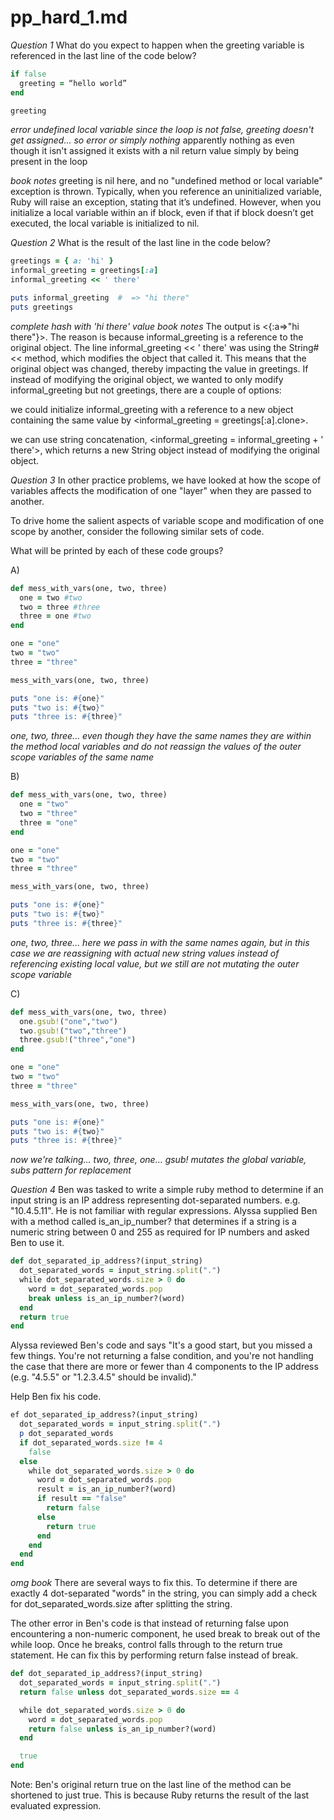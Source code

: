 # pp_hard_1.md

*Question 1*
What do you expect to happen when the greeting variable is referenced in the last line of the code below?
```ruby
if false
  greeting = “hello world”
end

greeting
```
*error undefined local variable since the loop is not false, greeting doesn't get assigned... so error or simply nothing*
apparently nothing as even though it isn't assigned it exists with a nil return value simply by being present in the loop

*book notes*
greeting is nil here, and no "undefined method or local variable" exception is thrown. Typically, when you reference an uninitialized variable, Ruby will raise an exception, stating that it’s undefined. However, when you initialize a local variable within an if block, even if that if block doesn’t get executed, the local variable is initialized to nil.

*Question 2*
What is the result of the last line in the code below?
```ruby
greetings = { a: 'hi' }
informal_greeting = greetings[:a]
informal_greeting << ' there'

puts informal_greeting  #  => "hi there"
puts greetings
```
*complete hash with 'hi there' value*
*book notes*
The output is <{:a=>"hi there"}>. The reason is because informal_greeting is a reference to the original object. The line informal_greeting << ' there' was using the String#<< method, which modifies the object that called it. This means that the original object was changed, thereby impacting the value in greetings. If instead of modifying the original object, we wanted to only modify informal_greeting but not greetings, there are a couple of options:

we could initialize informal_greeting with a reference to a new object containing the same value by <informal_greeting = greetings[:a].clone>.

we can use string concatenation, <informal_greeting = informal_greeting + ' there'>, which returns a new String object instead of modifying the original object.

*Question 3*
In other practice problems, we have looked at how the scope of variables affects the modification of one "layer" when they are passed to another.

To drive home the salient aspects of variable scope and modification of one scope by another, consider the following similar sets of code.

What will be printed by each of these code groups?

A)
```ruby
def mess_with_vars(one, two, three)
  one = two #two
  two = three #three
  three = one #two
end

one = "one"
two = "two"
three = "three"

mess_with_vars(one, two, three)

puts "one is: #{one}"
puts "two is: #{two}"
puts "three is: #{three}"
```
*one, two, three... even though they have the same names they are within the method local variables and do not reassign the values of the outer scope variables of the same name*

B)
```ruby
def mess_with_vars(one, two, three)
  one = "two"
  two = "three"
  three = "one"
end

one = "one"
two = "two"
three = "three"

mess_with_vars(one, two, three)

puts "one is: #{one}"
puts "two is: #{two}"
puts "three is: #{three}"
```
*one, two, three... here we pass in with the same names again, but in this case we are reassigning with actual new string values instead of referencing existing local value, but we still are not mutating the outer scope variable*

C)
```ruby
def mess_with_vars(one, two, three)
  one.gsub!("one","two")
  two.gsub!("two","three")
  three.gsub!("three","one")
end

one = "one"
two = "two"
three = "three"

mess_with_vars(one, two, three)

puts "one is: #{one}"
puts "two is: #{two}"
puts "three is: #{three}"
```
*now we're talking... two, three, one... gsub! mutates the global variable, subs pattern for replacement*

*Question 4*
Ben was tasked to write a simple ruby method to determine if an input string is an IP address representing dot-separated numbers. e.g. "10.4.5.11". He is not familiar with regular expressions. Alyssa supplied Ben with a method called is_an_ip_number? that determines if a string is a numeric string between 0 and 255 as required for IP numbers and asked Ben to use it.
```ruby
def dot_separated_ip_address?(input_string)
  dot_separated_words = input_string.split(".")
  while dot_separated_words.size > 0 do
    word = dot_separated_words.pop
    break unless is_an_ip_number?(word)
  end
  return true
end
```
Alyssa reviewed Ben's code and says "It's a good start, but you missed a few things. You're not returning a false condition, and you're not handling the case that there are more or fewer than 4 components to the IP address (e.g. "4.5.5" or "1.2.3.4.5" should be invalid)."

Help Ben fix his code.
```ruby
ef dot_separated_ip_address?(input_string)
  dot_separated_words = input_string.split(".")
  p dot_separated_words
  if dot_separated_words.size != 4
    false
  else
    while dot_separated_words.size > 0 do
      word = dot_separated_words.pop
      result = is_an_ip_number?(word)
      if result == "false"
        return false
      else 
        return true
      end
    end
  end
end
```

*omg book*
There are several ways to fix this. To determine if there are exactly 4 dot-separated "words" in the string, you can simply add a check for dot_separated_words.size after splitting the string.

The other error in Ben's code is that instead of returning false upon encountering a non-numeric component, he used break to break out of the while loop. Once he breaks, control falls through to the return true statement. He can fix this by performing return false instead of break.
```ruby
def dot_separated_ip_address?(input_string)
  dot_separated_words = input_string.split(".")
  return false unless dot_separated_words.size == 4

  while dot_separated_words.size > 0 do
    word = dot_separated_words.pop
    return false unless is_an_ip_number?(word)
  end

  true
end
```
Note: Ben's original return true on the last line of the method can be shortened to just true. This is because Ruby returns the result of the last evaluated expression.

